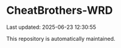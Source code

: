 # CheatBrothers-WRD

Last updated: 2025-06-23 12:30:55

This repository is automatically maintained.
